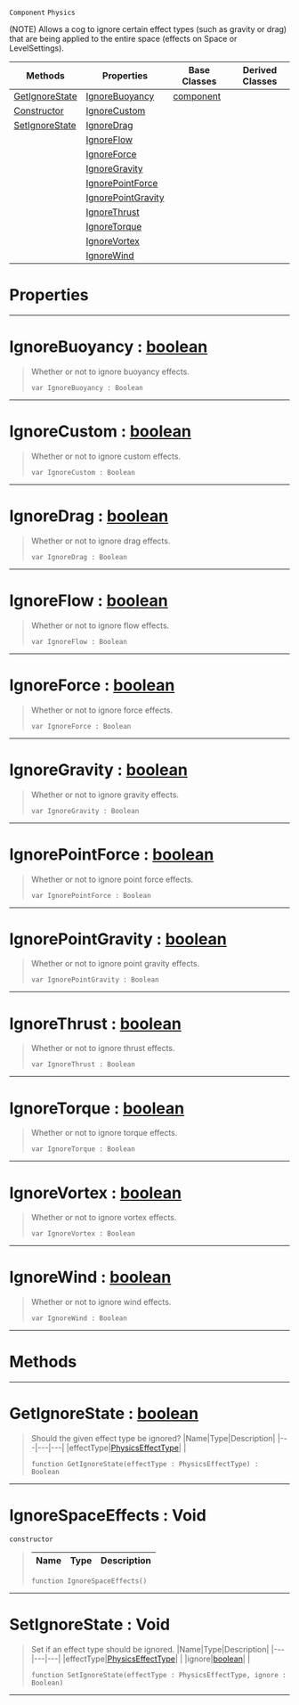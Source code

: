 `Component` `Physics`



(NOTE) Allows a cog to ignore certain effect types (such as gravity or drag) that are being applied to the entire space (effects on Space or LevelSettings).

|Methods|Properties|Base Classes|Derived Classes|
|---|---|---|---|
|[ GetIgnoreState](https://github.com/ZilchEngine/ZilchDocs/blob/master/code_reference/class_reference/ignorespaceeffects.markdown#getignorestate-zilch-engi)|[ IgnoreBuoyancy](https://github.com/ZilchEngine/ZilchDocs/blob/master/code_reference/class_reference/ignorespaceeffects.markdown#ignorebuoyancy-zilch-engi)|[component](https://github.com/ZilchEngine/ZilchDocs/blob/master/code_reference/class_reference/component.markdown)| |
|[ Constructor](https://github.com/ZilchEngine/ZilchDocs/blob/master/code_reference/class_reference/ignorespaceeffects.markdown#ignorespaceeffects-void)|[ IgnoreCustom](https://github.com/ZilchEngine/ZilchDocs/blob/master/code_reference/class_reference/ignorespaceeffects.markdown#ignorecustom-zilch-engine)| | |
|[ SetIgnoreState](https://github.com/ZilchEngine/ZilchDocs/blob/master/code_reference/class_reference/ignorespaceeffects.markdown#setignorestate-void)|[ IgnoreDrag](https://github.com/ZilchEngine/ZilchDocs/blob/master/code_reference/class_reference/ignorespaceeffects.markdown#ignoredrag-zilch-engine-d)| | |
| |[ IgnoreFlow](https://github.com/ZilchEngine/ZilchDocs/blob/master/code_reference/class_reference/ignorespaceeffects.markdown#ignoreflow-zilch-engine-d)| | |
| |[ IgnoreForce](https://github.com/ZilchEngine/ZilchDocs/blob/master/code_reference/class_reference/ignorespaceeffects.markdown#ignoreforce-zilch-engine)| | |
| |[ IgnoreGravity](https://github.com/ZilchEngine/ZilchDocs/blob/master/code_reference/class_reference/ignorespaceeffects.markdown#ignoregravity-zilch-engin)| | |
| |[ IgnorePointForce](https://github.com/ZilchEngine/ZilchDocs/blob/master/code_reference/class_reference/ignorespaceeffects.markdown#ignorepointforce-zilch-en)| | |
| |[ IgnorePointGravity](https://github.com/ZilchEngine/ZilchDocs/blob/master/code_reference/class_reference/ignorespaceeffects.markdown#ignorepointgravity-zero)| | |
| |[ IgnoreThrust](https://github.com/ZilchEngine/ZilchDocs/blob/master/code_reference/class_reference/ignorespaceeffects.markdown#ignorethrust-zilch-engine)| | |
| |[ IgnoreTorque](https://github.com/ZilchEngine/ZilchDocs/blob/master/code_reference/class_reference/ignorespaceeffects.markdown#ignoretorque-zilch-engine)| | |
| |[ IgnoreVortex](https://github.com/ZilchEngine/ZilchDocs/blob/master/code_reference/class_reference/ignorespaceeffects.markdown#ignorevortex-zilch-engine)| | |
| |[ IgnoreWind](https://github.com/ZilchEngine/ZilchDocs/blob/master/code_reference/class_reference/ignorespaceeffects.markdown#ignorewind-zilch-engine-d)| | |


 #  Properties


---  
 #  IgnoreBuoyancy : [boolean](https://github.com/ZilchEngine/ZilchDocs/blob/master/code_reference/nada_base_types/boolean.markdown)

> Whether or not to ignore buoyancy effects.
> ``` lang=cpp, name=Nada
> var IgnoreBuoyancy : Boolean


---  
 #  IgnoreCustom : [boolean](https://github.com/ZilchEngine/ZilchDocs/blob/master/code_reference/nada_base_types/boolean.markdown)

> Whether or not to ignore custom effects.
> ``` lang=cpp, name=Nada
> var IgnoreCustom : Boolean


---  
 #  IgnoreDrag : [boolean](https://github.com/ZilchEngine/ZilchDocs/blob/master/code_reference/nada_base_types/boolean.markdown)

> Whether or not to ignore drag effects.
> ``` lang=cpp, name=Nada
> var IgnoreDrag : Boolean


---  
 #  IgnoreFlow : [boolean](https://github.com/ZilchEngine/ZilchDocs/blob/master/code_reference/nada_base_types/boolean.markdown)

> Whether or not to ignore flow effects.
> ``` lang=cpp, name=Nada
> var IgnoreFlow : Boolean


---  
 #  IgnoreForce : [boolean](https://github.com/ZilchEngine/ZilchDocs/blob/master/code_reference/nada_base_types/boolean.markdown)

> Whether or not to ignore force effects.
> ``` lang=cpp, name=Nada
> var IgnoreForce : Boolean


---  
 #  IgnoreGravity : [boolean](https://github.com/ZilchEngine/ZilchDocs/blob/master/code_reference/nada_base_types/boolean.markdown)

> Whether or not to ignore gravity effects.
> ``` lang=cpp, name=Nada
> var IgnoreGravity : Boolean


---  
 #  IgnorePointForce : [boolean](https://github.com/ZilchEngine/ZilchDocs/blob/master/code_reference/nada_base_types/boolean.markdown)

> Whether or not to ignore point force effects.
> ``` lang=cpp, name=Nada
> var IgnorePointForce : Boolean


---  
 #  IgnorePointGravity : [boolean](https://github.com/ZilchEngine/ZilchDocs/blob/master/code_reference/nada_base_types/boolean.markdown)

> Whether or not to ignore point gravity effects.
> ``` lang=cpp, name=Nada
> var IgnorePointGravity : Boolean


---  
 #  IgnoreThrust : [boolean](https://github.com/ZilchEngine/ZilchDocs/blob/master/code_reference/nada_base_types/boolean.markdown)

> Whether or not to ignore thrust effects.
> ``` lang=cpp, name=Nada
> var IgnoreThrust : Boolean


---  
 #  IgnoreTorque : [boolean](https://github.com/ZilchEngine/ZilchDocs/blob/master/code_reference/nada_base_types/boolean.markdown)

> Whether or not to ignore torque effects.
> ``` lang=cpp, name=Nada
> var IgnoreTorque : Boolean


---  
 #  IgnoreVortex : [boolean](https://github.com/ZilchEngine/ZilchDocs/blob/master/code_reference/nada_base_types/boolean.markdown)

> Whether or not to ignore vortex effects.
> ``` lang=cpp, name=Nada
> var IgnoreVortex : Boolean


---  
 #  IgnoreWind : [boolean](https://github.com/ZilchEngine/ZilchDocs/blob/master/code_reference/nada_base_types/boolean.markdown)

> Whether or not to ignore wind effects.
> ``` lang=cpp, name=Nada
> var IgnoreWind : Boolean


---  
 #  Methods


---  
 #  GetIgnoreState : [boolean](https://github.com/ZilchEngine/ZilchDocs/blob/master/code_reference/nada_base_types/boolean.markdown)

> Should the given effect type be ignored?
> |Name|Type|Description|
> |---|---|---|
> |effectType|[PhysicsEffectType](https://github.com/ZilchEngine/ZilchDocs/blob/master/code_reference/enum_reference.markdown#physicseffecttype)| |
> ``` lang=cpp, name=Nada
> function GetIgnoreState(effectType : PhysicsEffectType) : Boolean
> ``` 


---  
 #  IgnoreSpaceEffects : Void

 `constructor`

> 
> |Name|Type|Description|
> |---|---|---|
> ``` lang=cpp, name=Nada
> function IgnoreSpaceEffects()
> ``` 


---  
 #  SetIgnoreState : Void

> Set if an effect type should be ignored.
> |Name|Type|Description|
> |---|---|---|
> |effectType|[PhysicsEffectType](https://github.com/ZilchEngine/ZilchDocs/blob/master/code_reference/enum_reference.markdown#physicseffecttype)| |
> |ignore|[boolean](https://github.com/ZilchEngine/ZilchDocs/blob/master/code_reference/nada_base_types/boolean.markdown)| |
> ``` lang=cpp, name=Nada
> function SetIgnoreState(effectType : PhysicsEffectType, ignore : Boolean)
> ``` 


---  
 

 